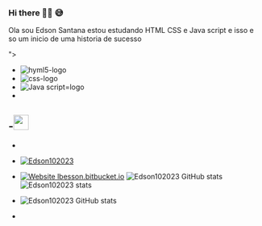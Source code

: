 ### Hi there 👋😅 :sweat_smile:	
Ola sou Edson Santana estou estudando HTML CSS e Java script e isso e so um inicio de uma historia de sucesso
<br>


">
- <img src="https://img.shields.io/badge/html5-%23E34F26.svg?style=for-the-badge&logo=html5&logoColor=white)" alt="hyml5-logo" />
- <img src="https://img.shields.io/badge/css3-%231572B6.svg?style=for-the-badge&logo=css3&logoColor=white)" alt="css-logo" />
- <img src="https://img.shields.io/badge/javascript-%23323330.svg?style=for-the-badge&logo=javascript&logoColor=%23F7DF1E)" alt="Java script=logo" />
- <br>
-<img src=https://github.com/TheDudeThatCode/TheDudeThatCode/blob/master/Assets/Earth.gif width="30">
- 
- 
- [![Edson102023](https://github-readme-stats.vercel.app/api?username=Edson102023)](https://github.com/NOMEGIT/github-readme-stats)
- [![Website lbesson.bitbucket.io](https://img.shields.io/website-up-down-green-red/https/lbesson.bitbucket.io.svg)](https://lbesson.bitbucket.io/)
![Edson102023 GitHub stats](https://github-readme-stats.vercel.app/api?username=Edson102023_icons=true&theme=radical)
![Edson102023 stats](https://github-readme-stats.vercel.app/api?username=Edson102023_icons=true&theme=radical)

- ![Edson102023 GitHub stats](https://github-readme-stats.vercel.app/api?username=Edson102023_icons=true&theme=radical)







  
- 


